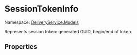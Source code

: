 # SessionTokenInfo

Namespace: [DeliveryService.Models](DeliveryService.Models.md)

Represents session token: generated GUID, begin/end of token.

## Properties 


